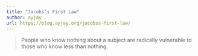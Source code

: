 ```yaml
---
title: "Jacobs’s First Law"
author: ayjay
url: https://blog.ayjay.org/jacobss-first-law/
---
```


> People who know nothing about a subject are radically vulnerable to those who know less than nothing.



